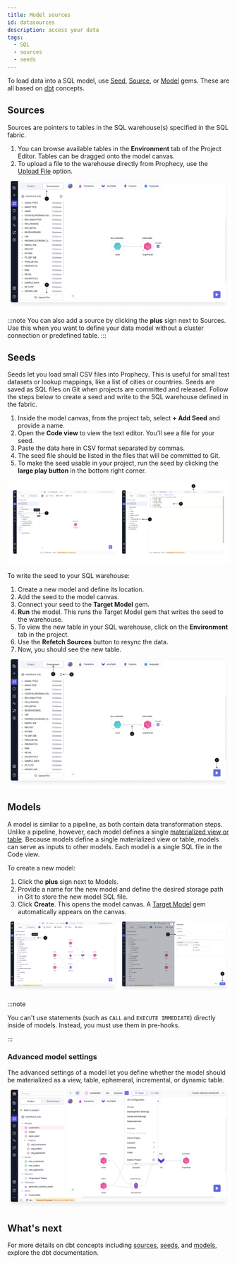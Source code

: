 ```yaml
---
title: Model sources
id: datasources
description: access your data
tags:
  - SQL
  - sources
  - seeds
---
```


To load data into a SQL model, use [Seed](#seeds), [Source](#sources), or [Model](#models) gems. These are all based on [dbt](https://docs.getdbt.com/docs/build/projects) concepts.

## Sources

Sources are pointers to tables in the SQL warehouse(s) specified in the SQL fabric.

1. You can browse available tables in the **Environment** tab of the Project Editor. Tables can be dragged onto the model canvas.
2. To upload a file to the warehouse directly from Prophecy, use the [Upload File](docs/analysts/development/gems/source-target/table/upload-files.md) option.

![Source1](img/Source1.png)

:::note
You can also add a source by clicking the **plus** sign next to Sources. Use this when you want to define your data model without a cluster connection or predefined table.
:::

## Seeds

Seeds let you load small CSV files into Prophecy. This is useful for small test datasets or lookup mappings, like a list of cities or countries. Seeds are saved as SQL files on Git when projects are committed and released. Follow the steps below to create a seed and write to the SQL warehouse defined in the fabric.

1. Inside the model canvas, from the project tab, select **+ Add Seed** and provide a name.
1. Open the **Code view** to view the text editor. You'll see a file for your seed.
1. Paste the data here in CSV format separated by commas.
1. The seed file should be listed in the files that will be committed to Git.
1. To make the seed usable in your project, run the seed by clicking the **large play button** in the bottom right corner.

![Seed1](img/Seed1.png)

To write the seed to your SQL warehouse:

1. Create a new model and define its location.
1. Add the seed to the model canvas.
1. Connect your seed to the **Target Model** gem.
1. **Run** the model. This runs the Target Model gem that writes the seed to the warehouse.
1. To view the new table in your SQL warehouse, click on the **Environment** tab in the project.
1. Use the **Refetch Sources** button to resync the data.
1. Now, you should see the new table.

![Seed2](img/Seed2.png)

## Models

A model is similar to a pipeline, as both contain data transformation steps. Unlike a pipeline, however, each model defines a single [materialized view or table](https://docs.getdbt.com/docs/build/materializations#materializations). Because models define a single materialized view or table, models can serve as inputs to other models. Each model is a single SQL file in the Code view.

To create a new model:

1. Click the **plus** sign next to Models.
1. Provide a name for the new model and define the desired storage path in Git to store the new model SQL file.
1. Click **Create**. This opens the model canvas. A [Target Model](docs/data-modeling/gems/target-models/target-models.md) gem automatically appears on the canvas.

![Model1](img/Model1.png)

:::note

You can't use statements (such as `CALL` and `EXECUTE IMMEDIATE`) directly inside of models. Instead, you must use them in pre-hooks.

:::

### Advanced model settings

The advanced settings of a model let you define whether the model should be materialized as a view, table, ephemeral, incremental, or dynamic table.

![Model2](img/model-settings.png)

## What's next

For more details on dbt concepts including [sources](https://docs.getdbt.com/docs/build/sources), [seeds](https://docs.getdbt.com/docs/build/seeds), and [models](https://docs.getdbt.com/docs/build/models), explore the dbt documentation.
